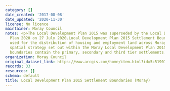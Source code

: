 ```yaml
---
category: []
date_created: '2017-08-08'
date_updated: '2020-11-30'
license: No licence
maintainer: Moray Council
notes: <p>The Local Development Plan 2015 was superseded by the Local Development
  Plan 2020 on 27 July 2020.Local Development Plan 2015 Settlement Boundaries are
  used for the distribution of housing and employment land across Moray as per the
  spatial strategy set out within the Moray Local Development Plan 2015. Settlement
  boundaries contain the primary, secondary and third tier settlements.</p>
organization: Moray Council
original_dataset_link: https://www.arcgis.com/home/item.html?id=5c51907e5088428ea44e8d4068cf8e51
records: 33
resources: []
schema: default
title: Local Development Plan 2015 Settlement Boundaries (Moray)
---
```

